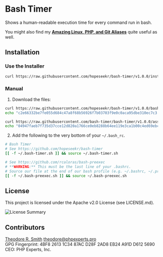 # Bash Timer

Shows a human-readable execution time for every command run in bash.

You might also find my [**Amazing Linux, PHP, and Git Aliases**](https://gist.github.com/hopeseekr/fb85b7a179e3b9c97212925a2bd8400b) quite useful as well.

## Installation

### Use the Installer

```bash
curl https://raw.githubusercontent.com/hopeseekr/bash-timer/v1.0.0/install | bash
```

### Manual

1. Download the files:

```bash
curl https://raw.githubusercontent.com/hopeseekr/bash-timer/v1.0.0/bash-timer.sh -o $HOME/.bash-timer.sh
echo "c2e66332be7fe055d684c47a8f68b56926f7b03703f9e0c0aca95dbe310ec7c3  $HOME/.bash-timer.sh" | sha256sum -c -

curl https://raw.githubusercontent.com/bash-timer/bash-timer/v1.0.0/assets/bash-preexec.sh -o $HOME/.bash-preexec.sh
echo "04947faeb7f735d37cce12d820a1766ce0eb8288b64ee119e3ca1b00c4ed69ebce  $HOME/.bash-preexec.sh" | sha256sum -c -
```

2. Add the following to the very bottom of your `~/.bash_rc`.

```bash
# Bash Timer
# See https://github.com/hopeseekr/bash-timer
[[ -f ~/.bash-timer.sh ]] && source ~/.bash-timer.sh

# See https://github.com/rcaloras/bash-preexec
# **WARNING:** This must be the last line of your .bashrc.
# Source our file at the end of our bash profile (e.g. ~/.bashrc, ~/.profile, or ~/.bash_profile)
[[ -f ~/.bash-preexec.sh ]] && source ~/.bash-preexec.sh
```
## License

This project is licensed under the Apache v2.0 License (see LICENSE.md).

![License Summary](https://user-images.githubusercontent.com/1125541/93617603-cd6de580-f99b-11ea-9da4-f79c168c97df.png)

## Contributors

[Theodore R. Smith](https://www.phpexperts.pro/]) <theodore@phpexperts.pro>  
GPG Fingerprint: 4BF8 2613 1C34 87AC D28F  2AD8 EB24 A91D D612 5690  
CEO: PHP Experts, Inc.
